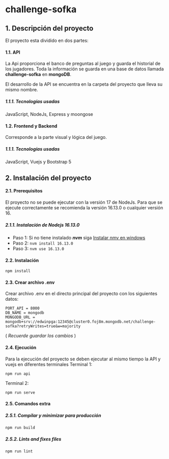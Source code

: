 # challenge-sofka

## 1. Descripción del proyecto
El proyecto esta dividido en dos partes:
#### 1.1. API
La Api proporciona el banco de preguntas al juego y guarda el historial de los jugadores. Toda la información se guarda en una base de datos llamada **challenge-sofka** en **mongoDB**.

El desarrollo de la API se encuentra en la carpeta del proyecto que lleva su mismo nombre.
##### 1.1.1. Tecnologías usadas
JavaScript, NodeJs, Express y moongose

#### 1.2. Frontend y Backend
Corresponde a la parte visual y lógica del juego.
##### 1.1.1. Tecnologías usadas
JavaScript, Vuejs y Bootstrap 5

## 2. Instalación del proyecto
#### 2.1. Prerequisitos
El proyecto no se puede ejecutar con la versión 17 de NodeJs. Para que se ejecute correctamente se recomienda la versión 16.13.0 o cualquier versión 16.
##### 2.1.1. Instalación de Nodejs 16.13.0
- Paso 1: Si no tiene instalado ***nvm*** siga [Instalar nmv en windows](https://content.breatheco.de/es/how-to/nvm-install-windows "Instalar nmv en windows")
- Paso 2: ``` nvm install 16.13.0 ```
- Paso 3: ``` nvm use 16.13.0 ```

#### 2.2. Instalación
```
npm install
```
#### 2.3. Crear archivo .env
Crear archivo .env en el directo principal del proyecto con los siguientes datos:
```
PORT_API = 8000
DB_NAME = mongodb
MONGODB_URL = mongodb+srv://edwinpga:12345@cluster0.foj8m.mongodb.net/challenge-sofka?retryWrites=true&w=majority
```
( *Recuerde guardar los cambios* )

#### 2.4. Ejecución
Para la ejecución del proyecto se deben ejecutar al mismo tiempo la API y vuejs en diferentes terminales
Terminal 1: 
```
npm run api
```
Terminal 2:
```
npm run serve
```

#### 2.5. Comandos extra

##### 2.5.1. Compilar y minimizar para producción
```
npm run build
```
##### 2.5.2. Lints and fixes files
```
npm run lint
```

